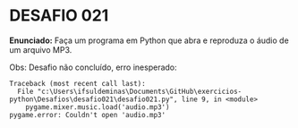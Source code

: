 # DESAFIO 021

**Enunciado:** Faça um programa em Python que abra e reproduza o áudio de um arquivo MP3.

Obs: Desafio não concluído, erro inesperado:

```
Traceback (most recent call last):
  File "c:\Users\ifsuldeminas\Documents\GitHub\exercicios-python\Desafios\desafio021\desafio021.py", line 9, in <module>
    pygame.mixer.music.load('audio.mp3')
pygame.error: Couldn't open 'audio.mp3'
```